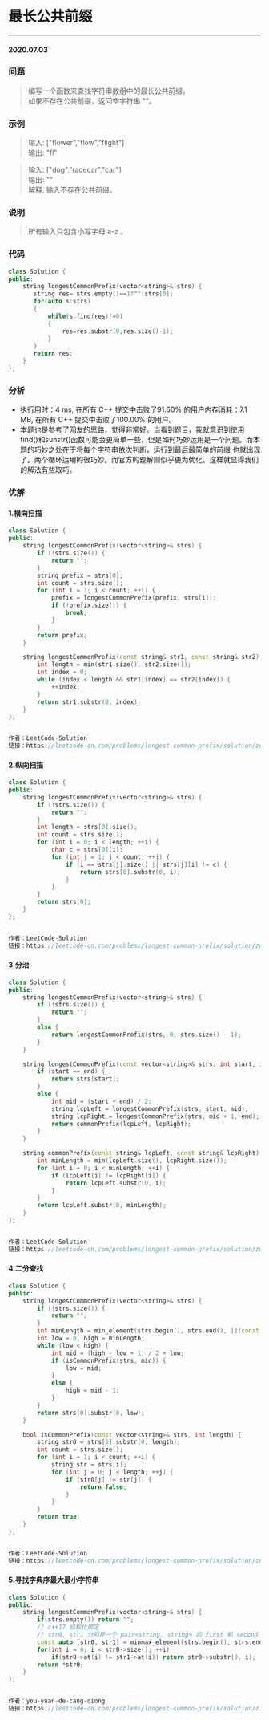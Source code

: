 # 最长公共前缀
***
#### 2020.07.03

### 问题
>编写一个函数来查找字符串数组中的最长公共前缀。                                
如果不存在公共前缀，返回空字符串 ""。                      

### 示例 
>输入: ["flower","flow","flight"]                
输出: "fl"                                                         
                                       
>输入: ["dog","racecar","car"]                         
输出: ""                   
解释: 输入不存在公共前缀。

### 说明
>所有输入只包含小写字母 a-z 。                                                           

### 代码
```c++
class Solution {
public:
    string longestCommonPrefix(vector<string>& strs) {
       string res= strs.empty()==1?"":strs[0];
       for(auto s:strs)
       {
           while(s.find(res)!=0)
           {
               res=res.substr(0,res.size()-1);
           }
       }
       return res;
    }
};
```

### 分析
 - 执行用时：4 ms, 在所有 C++ 提交中击败了91.60% 的用户内存消耗：7.1 MB, 在所有 C++ 提交中击败了100.00% 的用户。
 - 本题也是参考了网友的思路，觉得非常好。当看到题目，我就意识到使用find()和sunstr()函数可能会更简单一些，但是如何巧妙运用是一个问题。而本题的巧妙之处在于将每个字符串依次判断，运行到最后最简单的前缀
   也就出现了。两个循环运用的很巧妙。而官方的题解则似乎更为优化。这样就显得我们的解法有些取巧。
   
### 优解
#### 1.横向扫描
```c++
class Solution {
public:
    string longestCommonPrefix(vector<string>& strs) {
        if (!strs.size()) {
            return "";
        }
        string prefix = strs[0];
        int count = strs.size();
        for (int i = 1; i < count; ++i) {
            prefix = longestCommonPrefix(prefix, strs[i]);
            if (!prefix.size()) {
                break;
            }
        }
        return prefix;
    }

    string longestCommonPrefix(const string& str1, const string& str2) {
        int length = min(str1.size(), str2.size());
        int index = 0;
        while (index < length && str1[index] == str2[index]) {
            ++index;
        }
        return str1.substr(0, index);
    }
};


作者：LeetCode-Solution
链接：https://leetcode-cn.com/problems/longest-common-prefix/solution/zui-chang-gong-gong-qian-zhui-by-leetcode-solution/
```

#### 2.纵向扫描
```c++
class Solution {
public:
    string longestCommonPrefix(vector<string>& strs) {
        if (!strs.size()) {
            return "";
        }
        int length = strs[0].size();
        int count = strs.size();
        for (int i = 0; i < length; ++i) {
            char c = strs[0][i];
            for (int j = 1; j < count; ++j) {
                if (i == strs[j].size() || strs[j][i] != c) {
                    return strs[0].substr(0, i);
                }
            }
        }
        return strs[0];
    }
};


作者：LeetCode-Solution
链接：https://leetcode-cn.com/problems/longest-common-prefix/solution/zui-chang-gong-gong-qian-zhui-by-leetcode-solution/
```
#### 3.分治
```c++
class Solution {
public:
    string longestCommonPrefix(vector<string>& strs) {
        if (!strs.size()) {
            return "";
        }
        else {
            return longestCommonPrefix(strs, 0, strs.size() - 1);
        }
    }

    string longestCommonPrefix(const vector<string>& strs, int start, int end) {
        if (start == end) {
            return strs[start];
        }
        else {
            int mid = (start + end) / 2;
            string lcpLeft = longestCommonPrefix(strs, start, mid);
            string lcpRight = longestCommonPrefix(strs, mid + 1, end);
            return commonPrefix(lcpLeft, lcpRight);
        }
    }

    string commonPrefix(const string& lcpLeft, const string& lcpRight) {
        int minLength = min(lcpLeft.size(), lcpRight.size());
        for (int i = 0; i < minLength; ++i) {
            if (lcpLeft[i] != lcpRight[i]) {
                return lcpLeft.substr(0, i);
            }
        }
        return lcpLeft.substr(0, minLength);
    }
};


作者：LeetCode-Solution
链接：https://leetcode-cn.com/problems/longest-common-prefix/solution/zui-chang-gong-gong-qian-zhui-by-leetcode-solution/
```

#### 4.二分查找

```c++
class Solution {
public:
    string longestCommonPrefix(vector<string>& strs) {
        if (!strs.size()) {
            return "";
        }
        int minLength = min_element(strs.begin(), strs.end(), [](const string& s, const string& t) {return s.size() < t.size();})->size();
        int low = 0, high = minLength;
        while (low < high) {
            int mid = (high - low + 1) / 2 + low;
            if (isCommonPrefix(strs, mid)) {
                low = mid;
            }
            else {
                high = mid - 1;
            }
        }
        return strs[0].substr(0, low);
    }

    bool isCommonPrefix(const vector<string>& strs, int length) {
        string str0 = strs[0].substr(0, length);
        int count = strs.size();
        for (int i = 1; i < count; ++i) {
            string str = strs[i];
            for (int j = 0; j < length; ++j) {
                if (str0[j] != str[j]) {
                    return false;
                }
            }
        }
        return true;
    }
};


作者：LeetCode-Solution
链接：https://leetcode-cn.com/problems/longest-common-prefix/solution/zui-chang-gong-gong-qian-zhui-by-leetcode-solution
```

#### 5.寻找字典序最大最小字符串
```c++
class Solution {
public:
    string longestCommonPrefix(vector<string>& strs) {
        if(strs.empty()) return "";
        // c++17 结构化绑定
        // str0, str1 分别是一个 pair<string, string> 的 first 和 second
        const auto [str0, str1] = minmax_element(strs.begin(), strs.end());
        for(int i = 0; i < str0->size(); ++i)
            if(str0->at(i) != str1->at(i)) return str0->substr(0, i);
        return *str0;
    }
};


作者：you-yuan-de-cang-qiong
链接：https://leetcode-cn.com/problems/longest-common-prefix/solution/zi-dian-xu-zui-da-he-zui-xiao-zi-fu-chuan-de-gong-/
```
